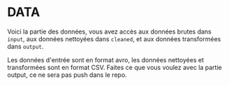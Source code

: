 # DATA

Voici la partie des données, vous avez accès aux données brutes dans `input`, aux données nettoyées dans `cleaned`, et aux données transformées dans `output`.

Les données d'entrée sont en format avro, les données nettoyées et transformées sont en format CSV. Faites ce que vous voulez avec la partie output, ce ne sera pas push dans le repo.